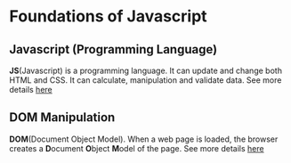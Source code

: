 # Foundations of Javascript

## Javascript (Programming Language)
**JS**(Javascript) is a programming language. It can update and change both HTML and CSS. It can calculate, manipulation and validate data.
See more details [here](./javascript.md)

## DOM Manipulation
**DOM**(Document Object Model). When a web page is loaded, the browser creates a **D**ocument **O**bject **M**odel of the page.
See more details [here](./DOM-Manipulation.md)